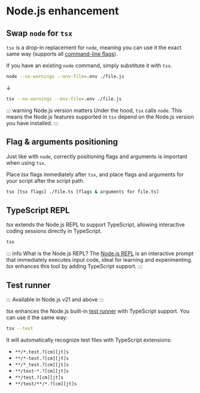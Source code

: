 # Node.js enhancement

## Swap `node` for `tsx`

`tsx` is a drop-in replacement for `node`, meaning you can use it the exact same way (supports all [command-line flags](https://nodejs.org/api/cli.html)).

If you have an existing `node` command, simply substitute it with `tsx`.

```sh
node --no-warnings --env-file=.env ./file.js
```
<p class="text-center">↓</p>

```sh
tsx --no-warnings --env-file=.env ./file.js
```

::: warning Node.js version matters
Under the hood, `tsx` calls `node`. This means the Node.js features supported in `tsx` depend on the Node.js version you have installed.
:::

## Flag & arguments positioning

Just like with `node`, correctly positioning flags and arguments is important when using `tsx`.

Place _tsx_ flags immediately after `tsx`, and place flags and arguments for your script after the script path.

```sh
tsx [tsx flags] ./file.ts [flags & arguments for file.ts]
```

## TypeScript REPL

_tsx_ extends the Node.js REPL to support TypeScript, allowing interactive coding sessions directly in TypeScript.

```sh
tsx
```

::: info What is the Node.js REPL?
The [Node.js REPL](https://nodejs.org/en/learn/command-line/how-to-use-the-nodejs-repl) is an interactive prompt that immediately executes input code, ideal for learning and experimenting. _tsx_ enhances this tool by adding TypeScript support.
:::

## Test runner

::: Available in Node.js v21 and above
:::

_tsx_ enhances the Node.js built-in [test runner](https://nodejs.org/api/test.html) with TypeScript support. You can use it the same way:

```sh
tsx --test
```

It will automatically recognize test files with TypeScript extensions:
- `**/*.test.?[cm][jt]s`
- `**/*-test.?[cm][jt]s`
- `**/*_test.?[cm][jt]s`
- `**/test-*.?[cm][jt]s`
- `**/test.?[cm][jt]s`
- `**/test/**/*.?[cm][jt]s`
